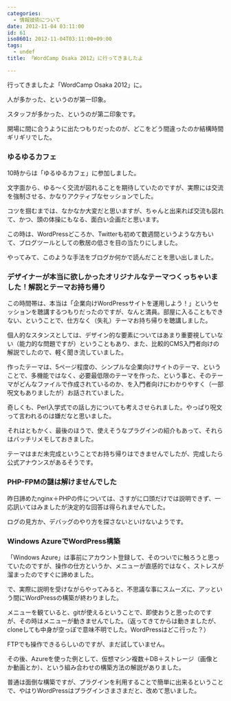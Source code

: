 ```yaml
---
categories:
  - 情報技術について
date: 2012-11-04 03:11:00
id: 61
iso8601: 2012-11-04T03:11:00+09:00
tags:
  - undef
title: 「WordCamp Osaka 2012」に行ってきましたよ

---
```


<p>行ってきましたよ「WordCamp Osaka 2012」に。</p> <p>人が多かった、というのが第一印象。</p> <p>スタッフが多かった、というのが第二印象です。</p> <p>開場に間に合うように出たつもりだったのが、どこをどう間違ったのか結構時間ギリギリでした。</p> <h3>ゆるゆるカフェ</h3> <p>10時からは「ゆるゆるカフェ」に参加しました。</p> <p>文字面から、ゆる〜く交流が図れることを期待していたのですが、実際には交流を強制させる、かなりアクティブなセッションでした。</p> <p>コツを掴むまでは、なかなか大変だと思いますが、ちゃんと出来れば交流も図れて、かつ、頭の体操にもなる、面白い企画だと思います。</p> <p>この時は、WordPressどころか、Twitterも初めて数週間というような方もいて、ブログツールとしての敷居の低さを目の当たりにしました。</p> <p>やってみて、このような手法をブログか何かで読んだことを思い出しました。</p> <h3>デザイナーが本当に欲しかったオリジナルなテーマつくっちゃいました！解説とテーマお持ち帰り</h3> <p>この時間帯は、本当は「企業向けWordPressサイトを運用しよう！」というセッションを聴講するつもりだったのですが、なんと満員。部屋に入ることもできない、ということで、仕方なく（失礼）テーマお持ち帰りを聴講しました。</p> <p>個人的なスタンスとしては、デザイン的な要素についてはあまり重要視していない（能力的な問題ですが）ということもあり、また、比較的CMS入門者向けの解説でしたので、軽く聞き流していました。</p> <p>作ったテーマは、5ページ程度の、シンプルな企業向けサイトのテーマ、ということで、多機能ではなく、必要最低限のテーマを作った、という事と、そのテーマがどんなファイルで作成されているのか、を入門者向けにわかりやすく（一部呪文もありましたが）お話されていました。</p> <p>奇しくも、Perl入学式での話し方についても考えさせられました。やっぱり呪文って言われるのは嫌だなと思いました。</p> <p>それはともかく、最後のほうで、使えそうなプラグインの紹介もあって、それらはバッチリメモしておきました。</p> <p>テーマはまだ未完成ということでお持ち帰りはできませんでしたが、完成したら公式アナウンスがあるそうです。</p> <h3>PHP-FPMの謎は解けませんでした</h3> <p>昨日諦めたnginx＋PHPの件については、さすがに口頭だけでは説明できず、一応訊いてはみましたが決定的な回答は得られませんでした。</p> <p>ログの見方か、デバッグのやり方を探さないといけないようです。</p> <h3>Windows AzureでWordPress構築</h3> <p>「Windows Azure」は事前にアカウント登録して、そのついでに触ろうと思っていたのですが、操作の仕方というか、メニューが直感的ではなく、ストレスが溜まったのですぐに諦めました。</p> <p>で、実際に説明を受けながらやってみると、不思議な事にスムーズに、アッという間にWordPressの構築が終わりました。</p> <p>メニューを観ていると、gitが使えるということで、即使おうと思ったのですが、その時はメニューが動きませんでした。（返ってきてからは動きましたが、cloneしても中身が空っぽで意味不明でした。WordPressはどこ行った？）</p> <p>FTPでも操作できるらしいのですが、まだ試していません。</p> <p>その後、Azureを使った例として、仮想マシン複数＋DB＋ストレージ（画像とか動画とか）、という組み合わせの構築方法の解説がありました。</p> <p>普通は面倒な構築ですが、プラグインを利用することで簡単に出来るということで、やはりWordPressはプラグインさまさまだと、改めて思いました。</p>    	